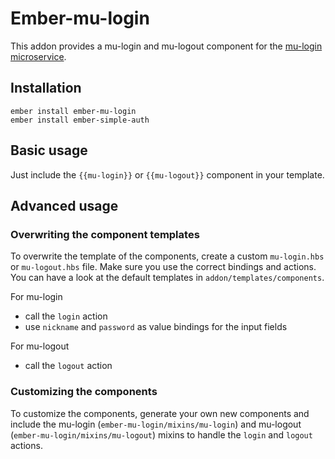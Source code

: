 # Ember-mu-login

This addon provides a mu-login and mu-logout component for the [mu-login microservice](https://github.com/mu-semtech/login-service). 

## Installation
```
ember install ember-mu-login
ember install ember-simple-auth
```

## Basic usage
Just include the `{{mu-login}}` or `{{mu-logout}}` component in your template.

## Advanced usage

### Overwriting the component templates
To overwrite the template of the components, create a custom `mu-login.hbs` or `mu-logout.hbs` file. Make sure you use the correct bindings and actions. You can have a look at the default templates in `addon/templates/components`.

For mu-login
  - call the `login` action
  - use `nickname` and `password` as value bindings for the input fields

For mu-logout
  - call the `logout` action

### Customizing the components
To customize the components, generate your own new components and include the mu-login (`ember-mu-login/mixins/mu-login`) and mu-logout (`ember-mu-login/mixins/mu-logout`) mixins to handle the `login` and `logout` actions. 